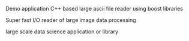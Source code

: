 
Demo application C++ based large ascii file reader using boost libraries

Super fast I/O reader of large image data processing

large scale data science application or library

